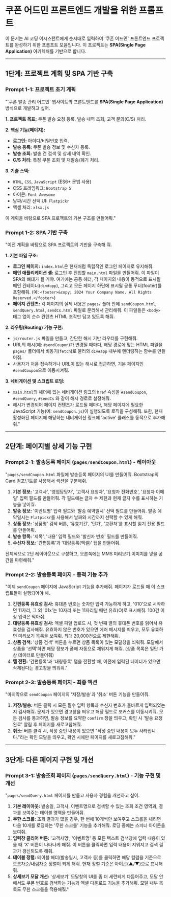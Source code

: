 # 쿠폰 어드민 프론트엔드 개발을 위한 프롬프트

이 문서는 AI 코딩 어시스턴트에게 순서대로 입력하여 '쿠폰 어드민' 프론트엔드 프로젝트를 완성하기 위한 프롬프트 모음입니다.
이 프로젝트는 **SPA(Single Page Application)** 아키텍처를 기반으로 합니다.

---

## 1단계: 프로젝트 계획 및 SPA 기반 구축

### Prompt 1-1: 프로젝트 초기 계획

"'쿠폰 발송 관리 어드민' 웹사이트의 프론트엔드를 **SPA(Single Page Application)** 방식으로 개발하고 싶어.

**1. 프로젝트 목표:** 쿠폰 발송 요청 등록, 발송 내역 조회, 고객 문의(C/S) 처리.

**2. 핵심 기능(페이지):**
   - **로그인:** 아이디/비밀번호 입력.
   - **발송 등록:** 쿠폰 발송 정보 및 수신자 등록.
   - **발송 조회:** 발송 건 검색 및 상세 내역 확인.
   - **C/S 처리:** 특정 쿠폰 조회 및 재발송/폐기 처리.

**3. 기술 스택:**
   - `HTML`, `CSS`, `JavaScript` (ES6+ 문법 사용)
   - CSS 프레임워크: `Bootstrap 5`
   - 아이콘: `Font Awesome`
   - 날짜/시간 선택 UI: `Flatpickr`
   - 엑셀 처리: `xlsx.js`

이 계획을 바탕으로 SPA 프로젝트의 기본 구조를 만들어줘."

### Prompt 1-2: SPA 기반 구축

"이전 계획을 바탕으로 SPA 프로젝트의 기반을 구축해 줘.

**1. 기본 파일 구조:**
   - **로그인 페이지:** `index.html`은 현재처럼 독립적인 로그인 페이지로 유지해줘.
   - **메인 애플리케이션 셸:** 로그인 후 진입할 `main.html` 파일을 만들어줘. 이 파일이 SPA의 뼈대가 될 거야. 여기에는 공통 헤더, 각 페이지의 내용이 동적으로 표시될 메인 컨테이너(`div#app`), 그리고 모든 페이지 하단에 표시될 공통 푸터(footer)를 포함해줘. (예: `<footer>&copy; 2024 Your Company Name. All Rights Reserved.</footer>`)
   - **페이지 컨텐츠:** 각 페이지의 실제 내용은 `pages/` 폴더 안에 `sendCoupon.html`, `sendQuery.html`, `sendCs.html` 파일로 분리해서 관리해줘. 이 파일들은 `<body>` 태그 없이 순수 컨텐츠 HTML 조각만 담고 있도록 해줘.

**2. 라우팅(Routing) 기능 구현:**
   - `js/router.js` 파일을 만들고, 간단한 해시 기반 라우터를 구현해줘.
   - URL의 해시(예: `#sendCoupon`)가 변경될 때마다, 해당 경로에 맞는 HTML 파일을 `pages/` 폴더에서 비동기(`fetch`)로 불러와 `div#app` 내부에 렌더링하는 함수를 만들어줘.
   - 사용자가 처음 접속하거나 URL이 없는 해시로 접근하면, 기본 페이지인 `#sendCoupon`으로 이동시켜줘.

**3. 네비게이션 및 스크립트 로딩:**
   - `main.html`의 헤더에 있는 네비게이션 링크의 `href` 속성을 `#sendCoupon`, `#sendQuery`, `#sendCs` 와 같이 해시 경로로 설정해줘.
   - 해시가 변경되어 페이지 컨텐츠가 로드될 때마다, 해당 페이지에 필요한 JavaScript 기능(예: `sendCoupon.js`)이 실행되도록 로직을 구성해줘. 또한, 현재 활성화된 페이지에 해당하는 네비게이션 링크에 'active' 클래스를 동적으로 추가해줘."

---

## 2단계: 페이지별 상세 기능 구현

### Prompt 2-1: 발송등록 페이지 (`pages/sendCoupon.html`) - 레이아웃

"`pages/sendCoupon.html` 파일에 발송등록 페이지의 UI를 만들어줘. Bootstrap의 Card 컴포넌트를 사용해서 섹션을 구분해줘.

1.  **기본 정보:** '고객사', '영업담당자', '고객사 요청자', '요청자 전화번호', '요청자 이메일' 입력 필드를 만들어줘. 각 필드에는 글자 수 제한과 현재 글자 수를 표시하는 기능을 넣어줘.
2.  **발송 정보:** '이벤트명' 입력 필드와 '발송 예약일시' 선택 필드를 만들어줘. 발송 예약일시는 `Flatpickr`를 사용해서 날짜와 시간까지 선택할 수 있게 해줘.
3.  **상품 정보:** '상품명' 검색 버튼, '유효기간', '단가', '교환처'를 표시할 읽기 전용 필드를 만들어줘.
4.  **발송 항목:** '제목', '내용' 입력 필드와 '발신자 번호' 필드를 만들어줘.
5.  **수신자 정보:** '간편등록'과 '대량등록(엑셀)' 탭을 만들어줘.

전체적으로 2단 레이아웃으로 구성하고, 오른쪽에는 MMS 미리보기 이미지를 넣을 공간을 마련해줘."

### Prompt 2-2: 발송등록 페이지 - 동적 기능 추가

"이제 `sendCoupon` 페이지에 JavaScript 기능을 추가해줘. 페이지가 로드될 때 이 스크립트들이 실행되어야 해.

1.  **간편등록 유효성 검사:** 휴대폰 번호는 숫자만 입력 가능하게 하고, '010'으로 시작하면 11자리, 그 외 '01x'는 10자리 또는 11자리일 때만 유효(O)로 표시해줘. 100건 이상 입력은 막아줘.
2.  **대량등록 유효성 검사:** 엑셀 파일 업로드 시, 첫 번째 열의 휴대폰 번호를 읽어서 유효성을 검사해줘. 유효하지 않은 번호가 있으면 에러 메시지를 띄우고, 모두 유효하면 미리보기 목록을 보여줘. 최대 20,000건으로 제한해줘.
3.  **상품 검색:** '상품 검색' 버튼을 누르면 상품 목록이 있는 모달창을 띄워줘. 모달에서 상품을 '선택'하면 해당 정보가 폼에 자동으로 채워지게 해줘. (상품 목록은 일단 가상 데이터로 만들어줘)
4.  **탭 전환:** '간편등록'과 '대량등록' 탭을 전환할 때, 이전에 입력된 데이터가 있으면 삭제된다는 경고창을 띄워줘."

### Prompt 2-3: 발송등록 페이지 - 최종 액션

"마지막으로 `sendCoupon` 페이지의 '저장/발송'과 '취소' 버튼 기능을 만들어줘.

1.  **저장/발송:** 버튼 클릭 시 모든 필수 입력 항목과 수신자 번호가 올바르게 입력되었는지 검사해줘. 문제가 있으면 경고창을 띄우고 해당 필드로 포커스를 이동시켜줘. 모든 검사를 통과하면, 발송 정보를 요약한 `confirm` 창을 띄우고, 확인 시 '발송 요청 완료' 알림 후 페이지를 새로고침해줘.
2.  **취소:** 버튼 클릭 시, 작성 중인 내용이 있으면 "작성 중인 내용이 모두 사라집니다."라는 확인 모달을 띄우고, 확인 시에만 페이지를 새로고침해줘."

---

## 3단계: 다른 페이지 구현 및 개선

### Prompt 3-1: 발송조회 페이지 (`pages/sendQuery.html`) - 기능 구현 및 개선

"`pages/sendQuery.html` 페이지를 만들고 사용자 경험을 개선하고 싶어.

1.  **기본 레이아웃:** 발송일, 고객사, 이벤트명으로 검색할 수 있는 조회 조건 영역과, 결과를 보여주는 테이블 영역을 만들어줘.
1.  **무한 스크롤:** 조회 결과가 많을 경우, 한 번에 10개씩만 보여주고 스크롤을 내리면 다음 10개를 로딩하는 '무한 스크롤' 기능을 추가해줘. 로딩 중에는 스피너 아이콘을 보여줘.
2.  **입력창 클리어 버튼:** '고객사명', '이벤트명' 등 모든 텍스트 검색창에 입력 내용이 있을 때 'X' 버튼이 나타나게 해줘. 이 버튼을 클릭하면 입력 내용이 지워지고 검색 결과가 갱신되도록 해줘.
3.  **테이블 정렬:** 테이블 헤더(발송일시, 고객사 등)를 클릭하면 해당 컬럼을 기준으로 오름차순/내림차순 정렬이 되게 해줘. 현재 정렬 기준은 아이콘(▲/▼)으로 표시해줘.
4.  **상세보기 모달 개선:** '상세보기' 모달창의 UI를 좀 더 세련되게 다듬어주고, 모달 안에서도 쿠폰 번호로 검색하는 기능과 엑셀 다운로드 기능을 추가해줘. 모달 내부 목록도 무한 스크롤을 적용해줘."